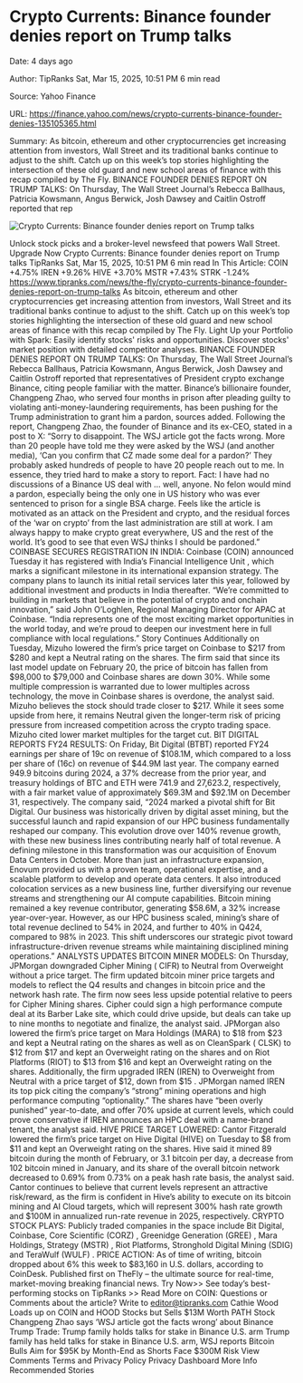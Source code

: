 # Crypto Currents: Binance founder denies report on Trump talks

Date: 4 days ago

Author: TipRanks   Sat, Mar 15, 2025, 10:51 PM 6 min read

Source: Yahoo Finance

URL: https://finance.yahoo.com/news/crypto-currents-binance-founder-denies-135105365.html

Summary: As bitcoin, ethereum and other cryptocurrencies get increasing attention from investors, Wall Street and its traditional banks continue to adjust to the shift. Catch up on this week’s top stories highlighting the intersection of these old guard and new school areas of finance with this recap compiled by The Fly. BINANCE FOUNDER DENIES REPORT ON TRUMP TALKS: On Thursday, The Wall Street Journal’s Rebecca Ballhaus, Patricia Kowsmann, Angus Berwick, Josh Dawsey and Caitlin Ostroff reported that rep

![Crypto Currents: Binance founder denies report on Trump talks](https://media.zenfs.com/en/tipranks_452/60c0e7479d269296773b2197178ccbaf)

Unlock stock picks and a broker-level newsfeed that powers Wall Street. Upgrade Now Crypto Currents: Binance founder denies report on Trump talks TipRanks Sat, Mar 15, 2025, 10:51 PM 6 min read In This Article: COIN +4.75% IREN +9.26% HIVE +3.70% MSTR +7.43% STRK -1.24% https://www.tipranks.com/news/the-fly/crypto-currents-binance-founder-denies-report-on-trump-talks As bitcoin, ethereum and other cryptocurrencies get increasing attention from investors, Wall Street and its traditional banks continue to adjust to the shift. Catch up on this week’s top stories highlighting the intersection of these old guard and new school areas of finance with this recap compiled by The Fly. Light Up your Portfolio with Spark: Easily identify stocks' risks and opportunities. Discover stocks' market position with detailed competitor analyses. BINANCE FOUNDER DENIES REPORT ON TRUMP TALKS: On Thursday, The Wall Street Journal’s Rebecca Ballhaus, Patricia Kowsmann, Angus Berwick, Josh Dawsey and Caitlin Ostroff reported that representatives of President crypto exchange Binance, citing people familiar with the matter. Binance’s billionaire founder, Changpeng Zhao, who served four months in prison after pleading guilty to violating anti-money-laundering requirements, has been pushing for the Trump administration to grant him a pardon, sources added. Following the report, Changpeng Zhao, the founder of Binance and its ex-CEO, stated in a post to X: “Sorry to disappoint. The WSJ article got the facts wrong. More than 20 people have told me they were asked by the WSJ (and another media), ‘Can you confirm that CZ made some deal for a pardon?’ They probably asked hundreds of people to have 20 people reach out to me. In essence, they tried hard to make a story to report. Fact: I have had no discussions of a Binance US deal with … well, anyone. No felon would mind a pardon, especially being the only one in US history who was ever sentenced to prison for a single BSA charge. Feels like the article is motivated as an attack on the President and crypto, and the residual forces of the ‘war on crypto’ from the last administration are still at work. I am always happy to make crypto great everywhere, US and the rest of the world. It’s good to see that even WSJ thinks I should be pardoned.” COINBASE SECURES REGISTRATION IN INDIA: Coinbase (COIN) announced Tuesday it has registered with India’s Financial Intelligence Unit , which marks a significant milestone in its international expansion strategy. The company plans to launch its initial retail services later this year, followed by additional investment and products in India thereafter. “We’re committed to building in markets that believe in the potential of crypto and onchain innovation,” said John O’Loghlen, Regional Managing Director for APAC at Coinbase. “India represents one of the most exciting market opportunities in the world today, and we’re proud to deepen our investment here in full compliance with local regulations.” Story Continues Additionally on Tuesday, Mizuho lowered the firm’s price target on Coinbase to $217 from $280 and kept a Neutral rating on the shares. The firm said that since its last model update on February 20, the price of bitcoin has fallen from $98,000 to $79,000 and Coinbase shares are down 30%. While some multiple compression is warranted due to lower multiples across technology, the move in Coinbase shares is overdone, the analyst said. Mizuho believes the stock should trade closer to $217. While it sees some upside from here, it remains Neutral given the longer-term risk of pricing pressure from increased competition across the crypto trading space. Mizuho cited lower market multiples for the target cut. BIT DIGITAL REPORTS FY24 RESULTS: On Friday, Bit Digital (BTBT) reported FY24 earnings per share of 19c on revenue of $108.1M, which compared to a loss per share of (16c) on revenue of $44.9M last year. The company earned 949.9 bitcoins during 2024, a 37% decrease from the prior year, and treasury holdings of BTC and ETH were 741.9 and 27,623.2, respectively, with a fair market value of approximately $69.3M and $92.1M on December 31, respectively. The company said, “2024 marked a pivotal shift for Bit Digital. Our business was historically driven by digital asset mining, but the successful launch and rapid expansion of our HPC business fundamentally reshaped our company. This evolution drove over 140% revenue growth, with these new business lines contributing nearly half of total revenue. A defining milestone in this transformation was our acquisition of Enovum Data Centers in October. More than just an infrastructure expansion, Enovum provided us with a proven team, operational expertise, and a scalable platform to develop and operate data centers. It also introduced colocation services as a new business line, further diversifying our revenue streams and strengthening our AI compute capabilities. Bitcoin mining remained a key revenue contributor, generating $58.6M, a 32% increase year-over-year. However, as our HPC business scaled, mining’s share of total revenue declined to 54% in 2024, and further to 40% in Q424, compared to 98% in 2023. This shift underscores our strategic pivot toward infrastructure-driven revenue streams while maintaining disciplined mining operations.” ANALYSTS UPDATES BITCOIN MINER MODELS: On Thursday, JPMorgan downgraded Cipher Mining ( CIFR) to Neutral from Overweight without a price target. The firm updated bitcoin miner price targets and models to reflect the Q4 results and changes in bitcoin price and the network hash rate. The firm now sees less upside potential relative to peers for Cipher Mining shares. Cipher could sign a high performance compute deal at its Barber Lake site, which could drive upside, but deals can take up to nine months to negotiate and finalize, the analyst said. JPMorgan also lowered the firm’s price target on Mara Holdings (MARA) to $18 from $23 and kept a Neutral rating on the shares as well as on CleanSpark ( CLSK) to $12 from $17 and kept an Overweight rating on the shares and on Riot Platforms (RIOT) to $13 from $16 and kept an Overweight rating on the shares. Additionally, the firm upgraded IREN (IREN) to Overweight from Neutral with a price target of $12, down from $15 . JPMorgan named IREN its top pick citing the company’s “strong” mining operations and high performance computing “optionality.” The shares have “been overly punished” year-to-date, and offer 70% upside at current levels, which could prove conservative if IREN announces an HPC deal with a name-brand tenant, the analyst said. HIVE PRICE TARGET LOWERED: Cantor Fitzgerald lowered the firm’s price target on Hive Digital (HIVE) on Tuesday to $8 from $11 and kept an Overweight rating on the shares. Hive said it mined 89 bitcoin during the month of February, or 3.1 bitcoin per day, a decrease from 102 bitcoin mined in January, and its share of the overall bitcoin network decreased to 0.69% from 0.73% on a peak hash rate basis, the analyst said. Cantor continues to believe that current levels represent an attractive risk/reward, as the firm is confident in Hive’s ability to execute on its bitcoin mining and AI Cloud targets, which will represent 300% hash rate growth and $100M in annualized run-rate revenue in 2025, respectively. CRYPTO STOCK PLAYS: Publicly traded companies in the space include Bit Digital, Coinbase, Core Scientific (CORZ) , Greenidge Generation (GREE) , Mara Holdings, Strategy (MSTR) , Riot Platforms, Stronghold Digital Mining (SDIG) and TeraWulf (WULF) . PRICE ACTION: As of time of writing, bitcoin dropped about 6% this week to $83,160 in U.S. dollars, according to CoinDesk. Published first on TheFly – the ultimate source for real-time, market-moving breaking financial news. Try Now>> See today’s best-performing stocks on TipRanks >> Read More on COIN: Questions or Comments about the article? Write to editor@tipranks.com Cathie Wood Loads up on COIN and HOOD Stocks but Sells $13M Worth PATH Stock Changpeng Zhao says ‘WSJ article got the facts wrong’ about Binance Trump Trade: Trump family holds talks for stake in Binance U.S. arm Trump family has held talks for stake in Binance U.S. arm, WSJ reports Bitcoin Bulls Aim for $95K by Month-End as Shorts Face $300M Risk View Comments Terms and Privacy Policy Privacy Dashboard More Info Recommended Stories
